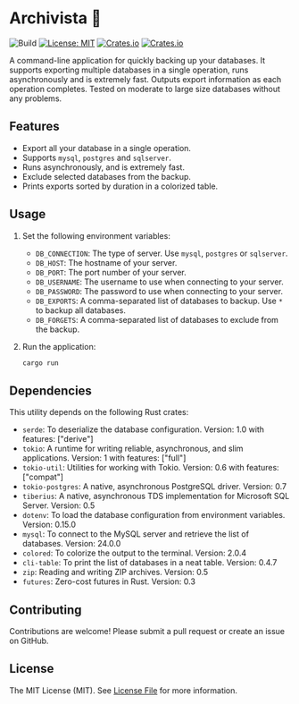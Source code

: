 # Archivista 🚀

![Build](https://github.com/tomshaw/archivista/actions/workflows/rust.yml/badge.svg)
[![License: MIT](https://img.shields.io/badge/License-MIT-yellow.svg)](https://opensource.org/licenses/MIT)
[![Crates.io](https://img.shields.io/crates/d/archivista.svg)](https://crates.io/crates/archivista)
[![Crates.io](https://img.shields.io/crates/v/archivista.svg)](https://crates.io/crates/archivista)

A command-line application for quickly backing up your databases. It supports exporting multiple databases in a single operation, runs asynchronously and is extremely fast. Outputs export information as each operation completes. Tested on moderate to large size databases without any problems.

## Features

- Export all your database in a single operation.
- Supports `mysql`, `postgres` and `sqlserver`.
- Runs asynchronously, and is extremely fast.
- Exclude selected databases from the backup.
- Prints exports sorted by duration in a colorized table.

## Usage

1. Set the following environment variables:

    - `DB_CONNECTION`: The type of server. Use `mysql`, `postgres` or `sqlserver`.
    - `DB_HOST`: The hostname of your server.
    - `DB_PORT`: The port number of your server.
    - `DB_USERNAME`: The username to use when connecting to your server.
    - `DB_PASSWORD`: The password to use when connecting to your server.
    - `DB_EXPORTS`: A comma-separated list of databases to backup. Use `*` to backup all databases.
    - `DB_FORGETS`: A comma-separated list of databases to exclude from the backup.

2. Run the application:

    ```bash
    cargo run
    ```

## Dependencies

This utility depends on the following Rust crates:

- `serde`: To deserialize the database configuration. Version: 1.0 with features: ["derive"]
- `tokio`: A runtime for writing reliable, asynchronous, and slim applications. Version: 1 with features: ["full"]
- `tokio-util`: Utilities for working with Tokio. Version: 0.6 with features: ["compat"]
- `tokio-postgres`: A native, asynchronous PostgreSQL driver. Version: 0.7
- `tiberius`: A native, asynchronous TDS implementation for Microsoft SQL Server. Version: 0.5
- `dotenv`: To load the database configuration from environment variables. Version: 0.15.0
- `mysql`: To connect to the MySQL server and retrieve the list of databases. Version: 24.0.0
- `colored`: To colorize the output to the terminal. Version: 2.0.4
- `cli-table`: To print the list of databases in a neat table. Version: 0.4.7
- `zip`: Reading and writing ZIP archives. Version: 0.5
- `futures`: Zero-cost futures in Rust. Version: 0.3


## Contributing

Contributions are welcome! Please submit a pull request or create an issue on GitHub.

## License 

The MIT License (MIT). See [License File](LICENSE) for more information.
